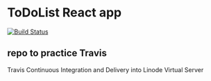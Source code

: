 # ToDoList React app    
[![Build Status](https://travis-ci.org/zhengyangca/ToDoList-React.svg?branch=master)](https://travis-ci.org/zhengyangca/ToDoList-React)  

## repo to practice Travis 
Travis Continuous Integration and Delivery into Linode Virtual Server
